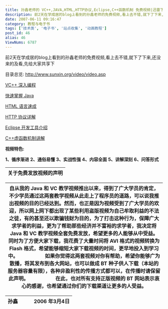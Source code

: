 ```yaml
---
title: 孙鑫老师的 VC++,JAVA,HTML,HTTP协议,Eclipse,C++函数机制 免费视频|迅雷下载
description: 前2天在学成居的blog上看到的孙鑫老师的免费视频,看上去不错,就下了下来,还没来的及看,先给大家共享下
date: 2007-06-11 09:16:47
category: 教程与电子书
tags: ['技术类', '电子书', '站点收集', '动画教程']
post_id: 46
alias: 46
ViewNums: 6787
---
```


前2天在学成居的blog上看到的孙鑫老师的免费视频,看上去不错,就下了下来,还没来的及看,先给大家共享下

目录总览: <http://www.sunxin.org/video/video.asp>

[VC++ 深入编程](http://www.sunxin.org/video/vc.asp)

[快速掌握 Java](http://www.sunxin.org/video/java.asp)

[HTML 语言速成](http://www.sunxin.org/video/html.asp)

[HTTP 协议详解](http://www.sunxin.org/video/http.asp)

[Eclipse 开发工具介绍](http://www.sunxin.org/video/eclipse.asp)

[C++虚函数机制讲解](http://www.sunxin.org/video/vfun.asp)

**视频特色:**

**1、循序渐进**
**2、通俗易懂**
**3、实战性强**
**4、内容全面**
**5、讲解深刻**
**6、问答形式**

| **关于免费发放视频的声明** |
| --- |

| 自从我的 Java 和 VC 教学视频推出以来，得到了广大学员的肯定，不少学员通过这两套教学视频从此走上了程序员的道路，可以说我推出视频的目的已经达到。然而，也正是因为视频受到了广大学员的欢迎，所以网上网下都出现了某些利用盗版视频为自己牟取利益的不法之徒，有的甚至还以欺骗钱财为目的，为了打击这种行为，保障广大求学者的利益，更为了帮助那些经济并不富裕的求学者，我决定将 Java 和 VC 教学视频全套免费发放，希望更多的人能够从中受益。同时为了方便大家下载，我花费了大量时间将 AVI 格式的视频转换为 Flash 格式，希望能够缩短大家下载视频的时间，更早地投入到学习中。                    如果你觉得这两套视频对你有帮助，希望你能够广为散播，将其发布到各大网站，也可以做成 BT 种子供人下载（本站的服务器容量有限），各种非盈利性的传播方式都可以，在传播时请保留此声明。                    在此，也对所有支持正版视频的 BT 网站表示衷心的感谢，也希望通过你们的下载渠道让更多的人受益。 |
| --- |

| 孙鑫            2006 年3月4日 |
| --- |

